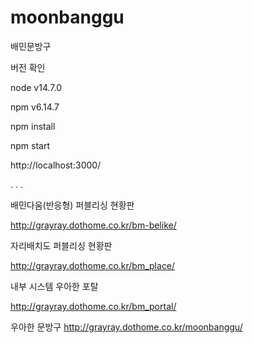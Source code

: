 # moonbanggu
배민문방구

버전 확인

node v14.7.0

npm v6.14.7

npm install

npm start

http://localhost:3000/

.
.
.

배민다움(반응형) 퍼블리싱 현황판

http://grayray.dothome.co.kr/bm-belike/


자리배치도 퍼블리싱 현황판

http://grayray.dothome.co.kr/bm_place/


내부 시스템 우아한 포탈

http://grayray.dothome.co.kr/bm_portal/


우아한 문방구
http://grayray.dothome.co.kr/moonbanggu/
